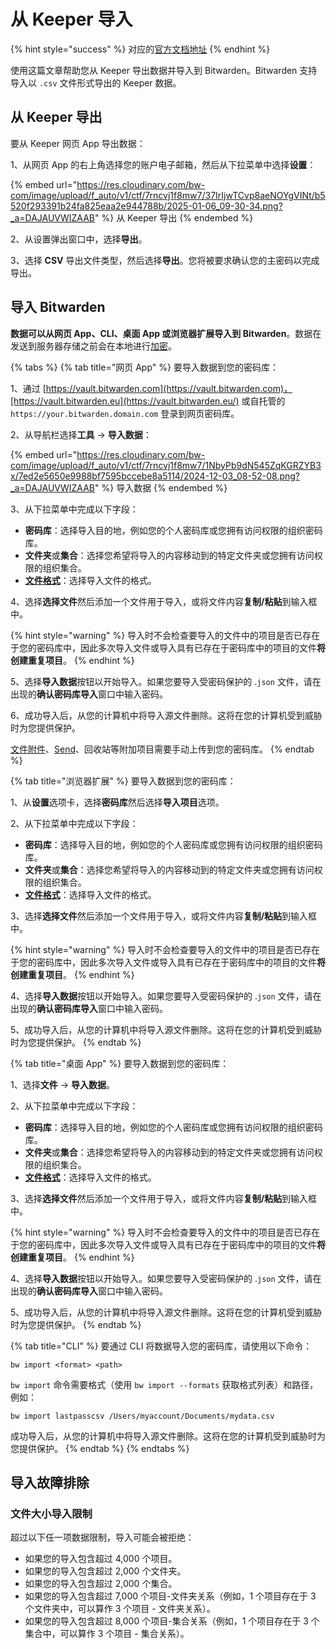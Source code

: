 # 从 Keeper 导入

{% hint style="success" %}
对应的[官方文档地址](https://bitwarden.com/help/import-from-keeper/)
{% endhint %}

使用这篇文章帮助您从 Keeper 导出数据并导入到 Bitwarden。Bitwarden 支持导入以 `.csv` 文件形式导出的 Keeper 数据。

## 从 Keeper 导出 <a href="#export-from-keeper" id="export-from-keeper"></a>

要从 Keeper 网页 App 导出数据：

1、从网页 App 的右上角选择您的账户电子邮箱，然后从下拉菜单中选择**设置**：

{% embed url="https://res.cloudinary.com/bw-com/image/upload/f_auto/v1/ctf/7rncvj1f8mw7/37IrIjwTCvp8aeNOYgVINt/b5520f293391b24fa825eaa2e944788b/2025-01-06_09-30-34.png?_a=DAJAUVWIZAAB" %}
从 Keeper 导出
{% endembed %}

2、从设置弹出窗口中，选择**导出**。

3、选择 **CSV** 导出文件类型，然后选择**导出**。您将被要求确认您的主密码以完成导出。

## 导入 Bitwarden <a href="#import-to-bitwarden" id="import-to-bitwarden"></a>

**数据可以从网页 App、CLI、桌面 App 或浏览器扩展导入到 Bitwarden**。数据在发送到服务器存储之前会在本地进行[加密](../../../security/encryption/encryption-protocols.md)。

{% tabs %}
{% tab title="网页 App" %}
要导入数据到您的密码库：

1、通过 [https://vault.bitwarden.com](https://vault.bitwarden.com)，[https://vault.bitwarden.eu](https://vault.bitwarden.eu/) 或自托管的 `https://your.bitwarden.domain.com` 登录到网页密码库。

2、从导航栏选择**工具** → **导入数据**：

{% embed url="https://res.cloudinary.com/bw-com/image/upload/f_auto/v1/ctf/7rncvj1f8mw7/1NbyPb9dN545ZqKGRZYB3x/7ed2e5650e9988bf7595bccebe8a5114/2024-12-03_08-52-08.png?_a=DAJAUVWIZAAB" %}
导入数据
{% endembed %}

3、从下拉菜单中完成以下字段：

* **密码库**：选择导入目的地，例如您的个人密码库或您拥有访问权限的组织密码库。
* **文件夹**或**集合**：选择您希望将导入的内容移动到的特定文件夹或您拥有访问权限的组织集合。
* [**文件格式**](../../../import-export/import-and-export-faqs.md#q-what-file-formats-does-bitwarden-support-for-import)：选择导入文件的格式。

4、选择**选择文件**然后添加一个文件用于导入，或将文件内容**复制/粘贴**到输入框中。

{% hint style="warning" %}
导入时不会检查要导入的文件中的项目是否已存在于您的密码库中，因此多次导入文件或导入具有已存在于密码库中的项目的文件**将创建重复项目**。
{% endhint %}

5、选择**导入数据**按钮以开始导入。如果您要导入受密码保护的 .`json` 文件，请在出现的**确认密码库导入**窗口中输入密码。

6、成功导入后，从您的计算机中将导入源文件删除。这将在您的计算机受到威胁时为您提供保护。

[文件附件](../../../your-vault/file-attachments.md)、[Send](../../../bitwarden-send/about-send.md)、回收站等附加项目需要手动上传到您的密码库。
{% endtab %}

{% tab title="浏览器扩展" %}
要导入数据到您的密码库：

1、从**设置**选项卡，选择**密码库**然后选择**导入项目**选项。

2、从下拉菜单中完成以下字段：

* **密码库**：选择导入目的地，例如您的个人密码库或您拥有访问权限的组织密码库。
* **文件夹**或**集合**：选择您希望将导入的内容移动到的特定文件夹或您拥有访问权限的组织集合。
* [**文件格式**](../../../import-export/import-and-export-faqs.md#q-what-file-formats-does-bitwarden-support-for-import)：选择导入文件的格式。

3、选择**选择文件**然后添加一个文件用于导入，或将文件内容**复制/粘贴**到输入框中。

{% hint style="warning" %}
导入时不会检查要导入的文件中的项目是否已存在于您的密码库中，因此多次导入文件或导入具有已存在于密码库中的项目的文件**将创建重复项目**。
{% endhint %}

4、选择**导入数据**按钮以开始导入。如果您要导入受密码保护的 .`json` 文件，请在出现的**确认密码库导入**窗口中输入密码。

5、成功导入后，从您的计算机中将导入源文件删除。这将在您的计算机受到威胁时为您提供保护。
{% endtab %}

{% tab title="桌面 App" %}
要导入数据到您的密码库：

1、选择**文件** → **导入数据**。

2、从下拉菜单中完成以下字段：

* **密码库**：选择导入目的地，例如您的个人密码库或您拥有访问权限的组织密码库。
* **文件夹**或**集合**：选择您希望将导入的内容移动到的特定文件夹或您拥有访问权限的组织集合。
* [**文件格式**](../../../import-export/import-and-export-faqs.md#q-what-file-formats-does-bitwarden-support-for-import)：选择导入文件的格式。

3、选择**选择文件**然后添加一个文件用于导入，或将文件内容**复制/粘贴**到输入框中。

{% hint style="warning" %}
导入时不会检查要导入的文件中的项目是否已存在于您的密码库中，因此多次导入文件或导入具有已存在于密码库中的项目的文件**将创建重复项目**。
{% endhint %}

4、选择**导入数据**按钮以开始导入。如果您要导入受密码保护的 .`json` 文件，请在出现的**确认密码库导入**窗口中输入密码。

5、成功导入后，从您的计算机中将导入源文件删除。这将在您的计算机受到威胁时为您提供保护。
{% endtab %}

{% tab title="CLI" %}
要通过 CLI 将数据导入您的密码库，请使用以下命令：

```batch
bw import <format> <path>
```

`bw import` 命令需要格式（使用 `bw import --formats` 获取格式列表）和路径，例如：

```batch
bw import lastpasscsv /Users/myaccount/Documents/mydata.csv
```

成功导入后，从您的计算机中将导入源文件删除。这将在您的计算机受到威胁时为您提供保护。
{% endtab %}
{% endtabs %}

## 导入故障排除 <a href="#import-troubleshooting" id="import-troubleshooting"></a>

### 文件大小导入限制 <a href="#file-size-import-limitations" id="file-size-import-limitations"></a>

超过以下任一项数据限制，导入可能会被拒绝：

* 如果您的导入包含超过 4,000 个项目。
* 如果您的导入包含超过 2,000 个文件夹。
* 如果您的导入包含超过 2,000 个集合。
* 如果您的导入包含超过 7,000 个项目-文件夹关系（例如，1 个项目存在于 3 个文件夹中，可以算作 3 个项目 - 文件夹关系）。
* 如果您的导入包含超过 8,000 个项目-集合关系（例如，1 个项目存在于 3 个集合中，可以算作 3 个项目 - 集合关系）。
